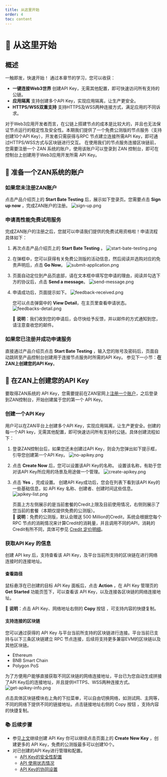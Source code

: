 ```yaml
---
title: 从这里开始
order: 4
toc: content
---
```


# 🚀 从这里开始

## 概述
一触即发，快速开始！
通过本章节的学习，您可以收获：
- **一键连接Web3世界**
   创建API Key，无需其他配置，即可快速访问所有支持的公链。
- **应用隔离**
   支持创建多个API Key，实现应用隔离，让生产更安全。
- **HTTPS/WSS双重支持**
   支持HTTPS及WSS两种连接方式，满足应用的不同诉求。

对于Web3应用开发者而言，在公链上搭建节点的成本是比较大的，并且也无法保证节点运行的稳定性及安全性。本期我们提供了一个免费公测版的节点服务（支持创建10个API Key），开发者只需获得与RPC 节点建立连接所需API Key，即可通过HTTPS/WSS方式与区块链进行交互。
在使用我们的节点服务连接区块链前，您需要注册一个 ZAN 系统的账户，使用该账户可以登录到 ZAN 控制台，即可在控制台上创建用于Web3应用开发所需 API Key。

## 🔏 准备一个ZAN系统的账户

### 如果您未注册ZAN账户
点击产品介绍页上的 **Start Bate Testing** 后，展示如下登录页。您需要点击 **Sign up now** ，完成ZAN账户的注册。
![sign-up.png](./images/sign-up.png)

### 申请高性能免费试用服务
完成ZAN账户的注册之后，您就可以申请我们提供的免费试用资格啦！申请流程具体如下：
1. 再次点击产品介绍页上的 **Start Bate Testing** 。
   ![start-bate-testing.png](./images/start-bate-testing.png)

2. 在弹框中，您可以获得有关免费公测版的活动信息，然后阅读并选购对应的免责声明后，点击 **Go Now**。
   ![submit-application.png](./images/submit-application.png)

3. 页面自动定位到产品页底部，请在文本框中填写您申请的理由，阅读并勾选下方的协议后，点击 **Send a message**。
   ![send-message.png](./images/send-message.png)

4. 申请成功后，页面提示如下。
   ![feedback-received.png](./images/feedback-received.png)

   您可以点击弹窗中的 **View Detail**，在主页里查看申请状态。
   ![feedbacks-detail.png](./images/feedbacks-detail.png)

   <Alert type="info">
   📘 <b>说明</b>：我们收到您的申请后，会尽快给予反馈，并以邮件的方式通知到您，请注意查收您的邮件。
   </Alert>


### 如果您已注册并成功申请服务
直接通过产品介绍页点击 **Start Bate Testing** ，输入您的账号及密码后，页面自动跳转至产品控制台创建用于连接节点服务时所需的API Key。
参见下一小节：**在ZAN上创建您的API Key**。

## 🔑 在ZAN上创建您的API Key

要取得ZAN系统的 API Key，您需要提前在ZAN官网上[注册一个账户](#-准备一个zan系统的账户)，之后登录到ZAN控制台，开始创建属于您的第一个 API Key。

### 创建一个API Key

用户可以在ZAN平台上创建多个API Key，实现应用隔离，让生产更安全。创建的每一个API key，无需其他配置，即可快速访问所有支持的公链。具体创建流程如下：

1. 登录ZAN控制台后，如果您还未创建过API Key，则会为您弹出如下提示框，引导您创建第一个API Key。
   ![no-apikey.png](./images/no-apikey.png)

2. 点击 **Create Now** 后，您可以设置该API Key的名称。
   设置该名称，有助于您对该API Key所应用的场景及用途做一个管理。
   ![create-apikey.png](./images/create-apikey.png)

3. 点击 **Yes** ，完成设置。
   创建API Key成功后，您会在列表下看到该API Key的一些基础信息，如 API Key 名称、创建者、创建时间这些信息。
   ![apikey-list.png](./images/apikey-list.png)

   页面上方左侧展示的是当前套餐的Credit上限及目前使用情况，右侧则展示了您当前的套餐（本期仅提供免费的公测版）。<br>
   <Alert type="info">
📘 <b>说明</b>：免费的公测版，默认会赠送 500 Million的Credit，系统会根据您每个RPC 节点的消耗情况来计算Credit的消耗量，并且调用不同的API，消耗的Credit有所不同，具体可参见 <span><a href="/zh-CN/guide/esource-pricing#credit-定价明细">Credit 定价明细</a></span>。	
   </Alert>

### 获取API Key 的信息
创建 API key 后，支持查看该 API Key，及平台当前所支持的区块链在进行网络连接时的连接地址。

#### 查看路径
鼠标悬浮在已创建的目标 API Key 面板后，点击 **Action** ，在 API Key 管理页的 **Get Started** 功能页签下，可以查看该 API Key，以及连接各区块链的网络连接地址。

<Alert type="info">

📘 <b>说明</b>：点击 API Key、网络地址右侧的 <b>Copy</b> 按钮 ，可支持内容的快捷复制。

</Alert>

#### 支持连接的区块链
您可以通过获得的 API Key 与平台当前所支持的区块链进行连接。平台当前已支持与以下三条区块链建立 RPC 节点连接，后续将支持更多兼容EVM的区块链以及其他区块链。
- Ethereum
- BNB Smart Chain
- Polygon PoS

为了方便用户能够直接获取不同区块链的网络连接地址，平台已为您自动生成拼接了API Key后的连接地址，并且提供HTTPS、WSS两种连接方式。
![get-apikey-info.png](./images/get-apikey-info.png)

点击具体区块链模块右上角的下拉菜单，可以自由切换网络，如测试网、主网等，不同的网络下提供不同的链接地址。点击链接地址右侧的 Copy 按钮 ，支持内容的快捷复制。

### 📚 后续步骤
- 参见[上文](#创建一个api-key)继续创建 API Key
  你可以继续点击页面上的 **Create New Key** ，创建更多的 API Key，免费的公测版最多可以创建10个。
- 对已创建的API Key进行管理和配置。
  - [API Key的安全性配置](/zh-CN/guide/configuring-security-settings-for-api-keys)
  - [API 使用状态情况](/zh-CN/guide/monitoring-api-key-status)
  - [API Key的协同设置](/zh-CN/guide/configuring-collaboration-settings-for-api-keys)

